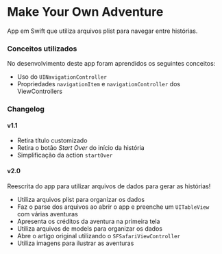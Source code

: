 # Make Your Own Adventure

App em Swift que utiliza arquivos plist para navegar entre histórias.

### Conceitos utilizados

No desenvolvimento deste app foram aprendidos os seguintes conceitos:

* Uso do `UINavigationController`
* Propriedades `navigationItem` e `navigationController` dos ViewControllers

### Changelog

#### v1.1

* Retira título customizado
* Retira o botão *Start Over* do início da história
* Simplificação da action `startOver`

#### v2.0

Reescrita do app para utilizar arquivos de dados para gerar as histórias!

* Utiliza arquivos plist para organizar os dados
* Faz o parse dos arquivos ao abrir o app e preenche um `UITableView` com várias aventuras
* Apresenta os créditos da aventura na primeira tela
* Utiliza arquivos de models para organizar os dados
* Abre o artigo original utilizando o `SFSafariViewController`
* Utiliza imagens para ilustrar as aventuras
